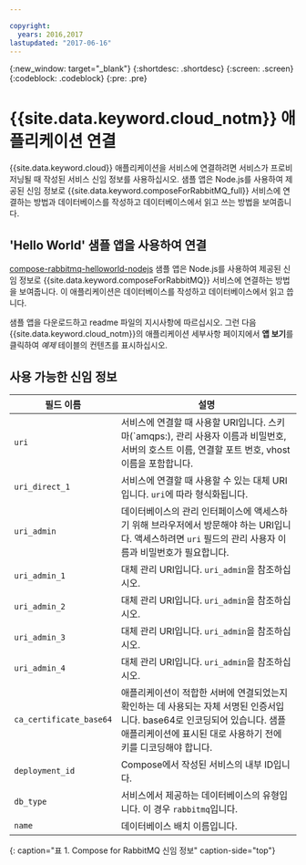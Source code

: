 ```yaml
---

copyright:
  years: 2016,2017
lastupdated: "2017-06-16"
---
```


{:new_window: target="_blank"}
{:shortdesc: .shortdesc}
{:screen: .screen}
{:codeblock: .codeblock}
{:pre: .pre}

# {{site.data.keyword.cloud_notm}} 애플리케이션 연결

{{site.data.keyword.cloud}} 애플리케이션을 서비스에 연결하려면 서비스가 프로비저닝될 때 작성된 서비스 신임 정보를 사용하십시오. 샘플 앱은 Node.js를 사용하여 제공된 신임 정보로 {{site.data.keyword.composeForRabbitMQ_full}} 서비스에 연결하는 방법과 데이터베이스를 작성하고 데이터베이스에서 읽고 쓰는 방법을 보여줍니다.

## 'Hello World' 샘플 앱을 사용하여 연결

[compose-rabbitmq-helloworld-nodejs](https://github.com/IBM-Bluemix/compose-rabbitmq-helloworld-nodejs) 샘플 앱은 Node.js를 사용하여 제공된 신임 정보로 {{site.data.keyword.composeForRabbitMQ}} 서비스에 연결하는 방법을 보여줍니다. 이 애플리케이션은 데이터베이스를 작성하고 데이터베이스에서 읽고 씁니다.

샘플 앱을 다운로드하고 readme 파일의 지시사항에 따르십시오. 그런 다음 {{site.data.keyword.cloud_notm}}의 애플리케이션 세부사항 페이지에서 **앱 보기**를 클릭하여 *예제* 테이블의 컨텐츠를 표시하십시오.

## 사용 가능한 신임 정보

필드 이름 |설명
----------|-----------
`uri`|서비스에 연결할 때 사용할 URI입니다. 스키마(`amqps:), 관리 사용자 이름과 비밀번호, 서버의 호스트 이름, 연결할 포트 번호, vhost 이름을 포함합니다. 
`uri_direct_1`|서비스에 연결할 때 사용할 수 있는 대체 URI입니다. `uri`에 따라 형식화됩니다. 
`uri_admin`|데이터베이스의 관리 인터페이스에 액세스하기 위해 브라우저에서 방문해야 하는 URI입니다. 액세스하려면 `uri` 필드의 관리 사용자 이름과 비밀번호가 필요합니다. 
`uri_admin_1`|대체 관리 URI입니다. `uri_admin`을 참조하십시오. 
`uri_admin_2`|대체 관리 URI입니다. `uri_admin`을 참조하십시오. 
`uri_admin_3`|대체 관리 URI입니다. `uri_admin`을 참조하십시오. 
`uri_admin_4`|대체 관리 URI입니다. `uri_admin`을 참조하십시오. 
`ca_certificate_base64`|애플리케이션이 적합한 서버에 연결되었는지 확인하는 데 사용되는 자체 서명된 인증서입니다. base64로 인코딩되어 있습니다. 샘플 애플리케이션에 표시된 대로 사용하기 전에 키를 디코딩해야 합니다. 
`deployment_id`|Compose에서 작성된 서비스의 내부 ID입니다. 
`db_type`|서비스에서 제공하는 데이터베이스의 유형입니다. 이 경우 `rabbitmq`입니다. 
`name`|데이터베이스 배치 이름입니다. 
{: caption="표 1. Compose for RabbitMQ 신임 정보" caption-side="top"}
